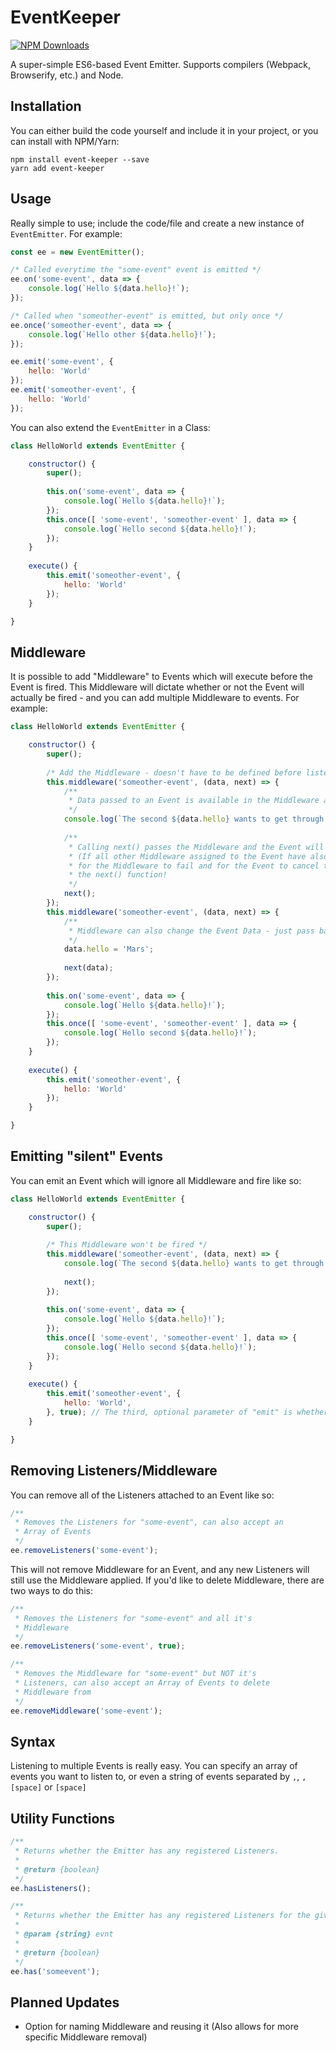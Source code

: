# EventKeeper

[![NPM Downloads](https://img.shields.io/npm/dm/event-keeper.png)](https://www.npmjs.com/package/event-keeper)

A super-simple ES6-based Event Emitter. Supports compilers (Webpack, Browserify, etc.) and Node.

## Installation

You can either build the code yourself and include it in your project, or you can install with NPM/Yarn:

```
npm install event-keeper --save
yarn add event-keeper
```

## Usage

Really simple to use; include the code/file and create a new instance of `EventEmitter`. For example:

```js
const ee = new EventEmitter();

/* Called everytime the "some-event" event is emitted */
ee.on('some-event', data => {
    console.log(`Hello ${data.hello}!`);
});

/* Called when "someother-event" is emitted, but only once */
ee.once('someother-event', data => {
    console.log(`Hello other ${data.hello}!`);
});

ee.emit('some-event', {
    hello: 'World'
});
ee.emit('someother-event', {
    hello: 'World'
});
```

You can also extend the `EventEmitter` in a Class:

```js
class HelloWorld extends EventEmitter {

    constructor() {
        super();
        
        this.on('some-event', data => {
            console.log(`Hello ${data.hello}!`);
        });
        this.once([ 'some-event', 'someother-event' ], data => {
            console.log(`Hello second ${data.hello}!`);
        });
    }
    
    execute() {
        this.emit('someother-event', {
            hello: 'World'
        });
    }

}
```

## Middleware

It is possible to add "Middleware" to Events which will execute before the Event is fired. This Middleware will dictate whether or not the Event will actually be fired - and you can add multiple Middleware to events. For example:

```js
class HelloWorld extends EventEmitter {

    constructor() {
        super();
        
        /* Add the Middleware - doesn't have to be defined before listening to the Event */
        this.middleware('someother-event', (data, next) => {
            /**
             * Data passed to an Event is available in the Middleware as "data"
             */
            console.log(`The second ${data.hello} wants to get through...`);
            
            /**
             * Calling next() passes the Middleware and the Event will continue to emit
             * (If all other Middleware assigned to the Event have also passed, if any),
             * for the Middleware to fail and for the Event to cancel the emit, don't call
             * the next() function!
             */
            next();
        });
        this.middleware('someother-event', (data, next) => {
            /**
             * Middleware can also change the Event Data - just pass back the new Data in next()
             */
            data.hello = 'Mars';
            
            next(data);
        });
        
        this.on('some-event', data => {
            console.log(`Hello ${data.hello}!`);
        });
        this.once([ 'some-event', 'someother-event' ], data => {
            console.log(`Hello second ${data.hello}!`);
        });
    }
    
    execute() {
        this.emit('someother-event', {
            hello: 'World'
        });
    }

}
```

## Emitting "silent" Events

You can emit an Event which will ignore all Middleware and fire like so:

```js
class HelloWorld extends EventEmitter {

    constructor() {
        super();
        
        /* This Middleware won't be fired */
        this.middleware('someother-event', (data, next) => {
            console.log(`The second ${data.hello} wants to get through...`);
            
            next();
        });
        
        this.on('some-event', data => {
            console.log(`Hello ${data.hello}!`);
        });
        this.once([ 'some-event', 'someother-event' ], data => {
            console.log(`Hello second ${data.hello}!`);
        });
    }
    
    execute() {
        this.emit('someother-event', {
            hello: 'World',
        }, true); // The third, optional parameter of "emit" is whether the Event should be silent
    }

}
```

## Removing Listeners/Middleware

You can remove all of the Listeners attached to an Event like so:

```js
/**
 * Removes the Listeners for "some-event", can also accept an
 * Array of Events
 */
ee.removeListeners('some-event');
```

This will not remove Middleware for an Event, and any new Listeners will still use the Middleware applied. If you'd like to delete Middleware, there are two ways to do this:

```js
/**
 * Removes the Listeners for "some-event" and all it's
 * Middleware
 */
ee.removeListeners('some-event', true);

/**
 * Removes the Middleware for "some-event" but NOT it's
 * Listeners, can also accept an Array of Events to delete
 * Middleware from
 */
ee.removeMiddleware('some-event');
```

## Syntax

Listening to multiple Events is really easy. You can specify an array of events you want to listen to, or even a string of events separated by `,`, `,[space]` or `[space]`

## Utility Functions

```js
/**
 * Returns whether the Emitter has any registered Listeners.
 *
 * @return {boolean}
 */
ee.hasListeners();

/**
 * Returns whether the Emitter has any registered Listeners for the given Event.
 *
 * @param {string} evnt
 *
 * @return {boolean}
 */
ee.has('someevent');
```

## Planned Updates

- Option for naming Middleware and reusing it (Also allows for more specific Middleware removal)
